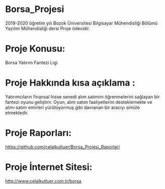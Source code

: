 # Borsa_Projesi
2019-2020 öğretim yılı Bozok Üniversitesi Bilgisayar Mühendisliği Bölümü Yazılım Mühendisliği dersi Proje ödevidir.

# Proje Konusu: 
Borsa Yatırım Fantezi Ligi


# Proje Hakkında kısa açıklama : 
Yatırımcıların finansal hisse senedi alım satımını öğrenmelerini sağlayan bir fantezi oyunu geliştirir. Oyun, alım satım faaliyetlerini desteklemekte ve alım-satım emirleri yürütüyormuş gibi davranan bir aracıyı simüle etmektedir.

# Proje Raporları: 
https://github.com/celalkutluer/Borsa_Projesi_Raporlari

# Proje İnternet Sitesi: 
http://www.celalkutluer.com.tr/borsa
